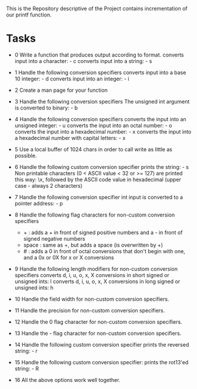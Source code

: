 This is the Repository descriptive of the Project contains incrementation of our printf function.


# Tasks

* 0 Write a function that produces output according to format.
    converts input into a character: - c
    converts input into a string: - s

* 1 Handle the following conversion specifiers
    converts input into a base 10 integer: - d
    converts input into an integer: - i

* 2 Create a man page for your function

* 3 Handle the following conversion specifiers
    The unsigned int argument is converted to binary: - b

* 4 Handle the following conversion specifiers
    converts the input into an unsigned integer: - u
    converts the input into an octal number: - o
    converts the input into a hexadecimal number: - x
    converts the input into a hexadecimal number with capital letters: - x

* 5 Use a local buffer of 1024 chars in order to call write as little as possible.

* 6 Handle the following custom conversion specifier
    prints the string: - s
    Non printable characters (0 < ASCII value < 32 or >= 127) are printed this way: \x, followed by the ASCII code value in hexadecimal (upper case - always 2 characters)

* 7 Handle the following conversion specifier
  int input is converted to a pointer address: - p

* 8 Handle the following flag characters for non-custom conversion specifiers
  - \+ : adds a \+ in front of signed positive numbers and a \- in front of signed negative numbers
  - space : same as \+, but adds a space (is overwritten by \+)
  - \# : adds a 0 in front of octal conversions that don't begin with one, and a 0x or 0X for x or X conversions

* 9 Handle the following length modifiers for non-custom conversion specifiers
    converts d, i, u, o, x, X conversions in short signed or unsigned ints: l
    converts d, i, u, o, x, X conversions in long signed or unsigned ints: h

* 10 Handle the field width for non-custom conversion specifiers.

* 11 Handle the precision for non-custom conversion specifiers.

* 12 Handle the 0 flag character for non-custom conversion specifiers.

* 13 Handle the - flag character for non-custom conversion specifiers.

* 14 Handle the following custom conversion specifier
  prints the reversed string: - r

* 15 Handle the following custom conversion specifier:
     prints the rot13'ed string: - R

* 16 All the above options work well together.
